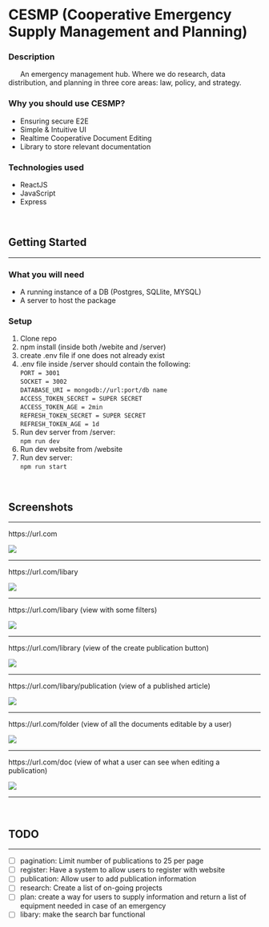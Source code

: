 # CESMP (Cooperative Emergency Supply Management and Planning)

### Description
&nbsp;&nbsp;&nbsp;&nbsp;&nbsp;&nbsp;An emergency management hub. Where we do research, data distribution, and planning in three core areas: law, policy, and strategy.

### Why you should use CESMP?
* Ensuring secure E2E
* Simple & Intuitive UI
* Realtime Cooperative Document Editing
* Library to store relevant documentation


### Technologies used
* ReactJS
* JavaScript
* Express

<br>

## Getting Started
___
### What you will need
* A running instance of a DB (Postgres, SQLlite, MYSQL)
* A server to host the package

### Setup
1. Clone repo
2. npm install (inside both /webite and /server)
3. create .env file if one does not already exist
4. .env file inside /server should contain the following: <br>
`PORT = 3001`<br>
`SOCKET = 3002`<br>
`DATABASE_URI = mongodb://url:port/db name`<br>
`ACCESS_TOKEN_SECRET = SUPER SECRET`<br>
`ACCESS_TOKEN_AGE = 2min`<br>
`REFRESH_TOKEN_SECRET = SUPER SECRET`<br>
`REFRESH_TOKEN_AGE = 1d`
5. Run dev server from /server: <br>
`npm run dev`
6. Run dev website from /website <br>
5. Run dev server: <br>
`npm run start`

<br>

## Screenshots
___
<p>https://url.com</p>
<img src='./imgs/Home Page.png'/>
<hr/>
<p>https://url.com/libary</p>
<img src='./imgs/Library Default Page.png'/>
<hr/>
<p>https://url.com/libary (view with some filters)</p>
<img src='./imgs/Library Filter Page.png'/>
<hr/>
<p>https://url.com/library (view of the create publication button)</p>
<img src='./imgs/Article Page.png'/>
<hr/>
<p>https://url.com/libary/publication (view of a published article)</p>
<img src='./imgs/New Report Page.png'/>
<hr/>
<p>https://url.com/folder (view of all the documents editable by a user)</p>
<img src='./imgs/Folder Page.png'/>
<hr/>
<p>https://url.com/doc (view of what a user can see when editing a publication)</p>
<img src='./imgs/Edit Article Page.png'/>
<hr/>

<br>

## TODO
___
- [ ] pagination: Limit number of publications to 25 per page
- [ ] register: Have a system to allow users to register with website
- [ ] publication: Allow user to add publication information
- [ ] research: Create a list of on-going projects
- [ ] plan: create a way for users to supply information and return a list of equipment needed in case of an emergency
- [ ] libary: make the search bar functional